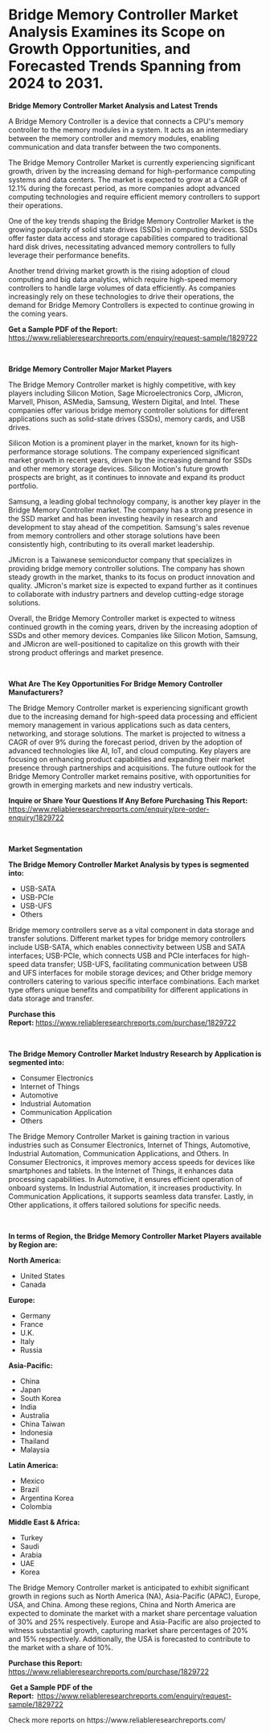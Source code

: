 <p><h1>Bridge Memory Controller Market Analysis Examines its Scope on Growth Opportunities, and Forecasted Trends Spanning from 2024 to 2031.</h1></p><p><strong>Bridge Memory Controller Market Analysis and Latest Trends</strong></p>
<p><p>A Bridge Memory Controller is a device that connects a CPU's memory controller to the memory modules in a system. It acts as an intermediary between the memory controller and memory modules, enabling communication and data transfer between the two components.</p><p>The Bridge Memory Controller Market is currently experiencing significant growth, driven by the increasing demand for high-performance computing systems and data centers. The market is expected to grow at a CAGR of 12.1% during the forecast period, as more companies adopt advanced computing technologies and require efficient memory controllers to support their operations.</p><p>One of the key trends shaping the Bridge Memory Controller Market is the growing popularity of solid state drives (SSDs) in computing devices. SSDs offer faster data access and storage capabilities compared to traditional hard disk drives, necessitating advanced memory controllers to fully leverage their performance benefits.</p><p>Another trend driving market growth is the rising adoption of cloud computing and big data analytics, which require high-speed memory controllers to handle large volumes of data efficiently. As companies increasingly rely on these technologies to drive their operations, the demand for Bridge Memory Controllers is expected to continue growing in the coming years.</p></p>
<p><strong>Get a Sample PDF of the Report:&nbsp;</strong> <a href="https://www.reliableresearchreports.com/enquiry/request-sample/1829722">https://www.reliableresearchreports.com/enquiry/request-sample/1829722</a></p>
<p>&nbsp;</p>
<p><strong>Bridge Memory Controller Major Market Players</strong></p>
<p><p>The Bridge Memory Controller market is highly competitive, with key players including Silicon Motion, Sage Microelectronics Corp, JMicron, Marvell, Phison, ASMedia, Samsung, Western Digital, and Intel. These companies offer various bridge memory controller solutions for different applications such as solid-state drives (SSDs), memory cards, and USB drives.</p><p>Silicon Motion is a prominent player in the market, known for its high-performance storage solutions. The company experienced significant market growth in recent years, driven by the increasing demand for SSDs and other memory storage devices. Silicon Motion's future growth prospects are bright, as it continues to innovate and expand its product portfolio.</p><p>Samsung, a leading global technology company, is another key player in the Bridge Memory Controller market. The company has a strong presence in the SSD market and has been investing heavily in research and development to stay ahead of the competition. Samsung's sales revenue from memory controllers and other storage solutions have been consistently high, contributing to its overall market leadership.</p><p>JMicron is a Taiwanese semiconductor company that specializes in providing bridge memory controller solutions. The company has shown steady growth in the market, thanks to its focus on product innovation and quality. JMicron's market size is expected to expand further as it continues to collaborate with industry partners and develop cutting-edge storage solutions.</p><p>Overall, the Bridge Memory Controller market is expected to witness continued growth in the coming years, driven by the increasing adoption of SSDs and other memory devices. Companies like Silicon Motion, Samsung, and JMicron are well-positioned to capitalize on this growth with their strong product offerings and market presence.</p></p>
<p>&nbsp;</p>
<p><strong>What Are The Key Opportunities For Bridge Memory Controller Manufacturers?</strong></p>
<p><p>The Bridge Memory Controller market is experiencing significant growth due to the increasing demand for high-speed data processing and efficient memory management in various applications such as data centers, networking, and storage solutions. The market is projected to witness a CAGR of over 9% during the forecast period, driven by the adoption of advanced technologies like AI, IoT, and cloud computing. Key players are focusing on enhancing product capabilities and expanding their market presence through partnerships and acquisitions. The future outlook for the Bridge Memory Controller market remains positive, with opportunities for growth in emerging markets and new industry verticals.</p></p>
<p><strong>Inquire or Share Your Questions If Any Before Purchasing This Report:</strong> <a href="https://www.reliableresearchreports.com/enquiry/pre-order-enquiry/1829722">https://www.reliableresearchreports.com/enquiry/pre-order-enquiry/1829722</a></p>
<p>&nbsp;</p>
<p><strong>Market Segmentation</strong></p>
<p><strong>The Bridge Memory Controller Market Analysis by types is segmented into:</strong></p>
<p><ul><li>USB-SATA</li><li>USB-PCIe</li><li>USB-UFS</li><li>Others</li></ul></p>
<p><p>Bridge memory controllers serve as a vital component in data storage and transfer solutions. Different market types for bridge memory controllers include USB-SATA, which enables connectivity between USB and SATA interfaces; USB-PCIe, which connects USB and PCIe interfaces for high-speed data transfer; USB-UFS, facilitating communication between USB and UFS interfaces for mobile storage devices; and Other bridge memory controllers catering to various specific interface combinations. Each market type offers unique benefits and compatibility for different applications in data storage and transfer.</p></p>
<p><strong>Purchase this Report:&nbsp;</strong><a href="https://www.reliableresearchreports.com/purchase/1829722">https://www.reliableresearchreports.com/purchase/1829722</a></p>
<p>&nbsp;</p>
<p><strong>The Bridge Memory Controller Market Industry Research by Application is segmented into:</strong></p>
<p><ul><li>Consumer Electronics</li><li>Internet of Things</li><li>Automotive</li><li>Industrial Automation</li><li>Communication Application</li><li>Others</li></ul></p>
<p><p>The Bridge Memory Controller Market is gaining traction in various industries such as Consumer Electronics, Internet of Things, Automotive, Industrial Automation, Communication Applications, and Others. In Consumer Electronics, it improves memory access speeds for devices like smartphones and tablets. In the Internet of Things, it enhances data processing capabilities. In Automotive, it ensures efficient operation of onboard systems. In Industrial Automation, it increases productivity. In Communication Applications, it supports seamless data transfer. Lastly, in Other applications, it offers tailored solutions for specific needs.</p></p>
<p>&nbsp;</p>
<p><strong>In terms of Region, the Bridge Memory Controller Market Players available by Region are:</strong></p>
<p>
    <p> <strong> North America: </strong>
        <ul>
            <li>United States</li>
            <li>Canada</li>
        </ul>
        </p> 
    <p> <strong> Europe: </strong>
        <ul>
            <li>Germany</li>
            <li>France</li>
            <li>U.K.</li>
            <li>Italy</li>
            <li>Russia</li>
        </ul>
        </p> 
    <p> <strong> Asia-Pacific: </strong>
        <ul>
            <li>China</li>
            <li>Japan</li>
            <li>South Korea</li>
            <li>India</li>
            <li>Australia</li>
            <li>China Taiwan</li>
            <li>Indonesia</li>
            <li>Thailand</li>
            <li>Malaysia</li>
        </ul>
        </p> 
    <p> <strong> Latin America: </strong>
        <ul>
            <li>Mexico</li>
            <li>Brazil</li>
            <li>Argentina Korea</li>
            <li>Colombia</li>
        </ul>
        </p> 
    <p> <strong> Middle East & Africa: </strong>
        <ul>
            <li>Turkey</li>
            <li>Saudi</li>
            <li>Arabia</li>
            <li>UAE</li>
            <li>Korea</li>
        </ul>
    </p>
    </p>
<p><p>The Bridge Memory Controller market is anticipated to exhibit significant growth in regions such as North America (NA), Asia-Pacific (APAC), Europe, USA, and China. Among these regions, China and North America are expected to dominate the market with a market share percentage valuation of 30% and 25% respectively. Europe and Asia-Pacific are also projected to witness substantial growth, capturing market share percentages of 20% and 15% respectively. Additionally, the USA is forecasted to contribute to the market with a share of 10%.</p></p>
<p><strong>Purchase this Report: </strong><a href="https://www.reliableresearchreports.com/purchase/1829722">https://www.reliableresearchreports.com/purchase/1829722</a></p>
<p>&nbsp;<strong>Get a Sample PDF of the Report:&nbsp;&nbsp;</strong><a href="https://www.reliableresearchreports.com/enquiry/request-sample/1829722">https://www.reliableresearchreports.com/enquiry/request-sample/1829722</a></p>
<p><strong></strong></p>
<p>Check more reports on https://www.reliableresearchreports.com/</p>